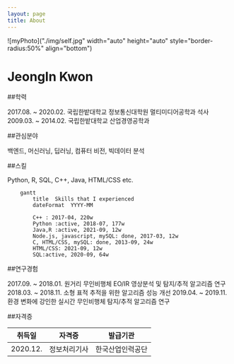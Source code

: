 ```yaml
---
layout: page
title: About
---
```


![myPhoto]("./img/self.jpg" width="auto" height="auto" style="border-radius:50%" align="bottom")

<h1>JeongIn Kwon</h1>

##학력

2017.08. ~ 2020.02. 국립한밭대학교 정보통신대학원 멀티미디어공학과 석사
2009.03. ~ 2014.02. 국립한밭대학교 산업경영공학과

##관심분야

백엔드, 머신러닝, 딥러닝, 컴퓨터 비전, 빅데이터 분석


##스킬

Python, R, SQL, C++, Java, HTML/CSS etc.

```mermaid
	gantt
		title  Skills that I experienced
        dateFormat  YYYY-MM

        C++ : 2017-04, 220w
        Python :active, 2018-07, 177w
        Java,R :active, 2021-09, 12w
        Node.js, javascript, mySQL: done, 2017-03, 12w
        C, HTML/CSS, mySQL: done, 2013-09, 24w
        HTML/CSS: 2021-09, 12w
        SQL:active, 2020-09, 64w
```

##연구경험

2017.09. ~ 2018.01. 원거리 무인비행체 EO/IR 영상분석 및 탐지/추적 알고리즘 연구
2018.03. ~ 2018.11. 소형 표적 추적을 위한 알고리즘 성능 개선
2019.04. ~ 2019.11. 환경 변화에 강인한 실시간 무인비행체 탐지/추적 알고리즘 연구

##자격증

|  취득일  |     자격증     |     발급기관     |
|:-------:|:-------------:|:---------------:|
| 2020.12.|   정보처리기사  |  한국산업인력공단 |


